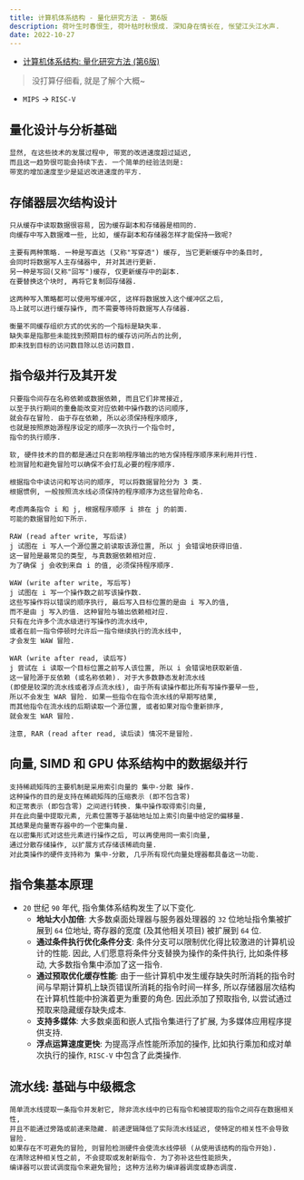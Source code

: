 ```yaml
---
title: 计算机体系结构 - 量化研究方法 - 第6版
description: 荷叶生时春恨生, 荷叶枯时秋恨成. 深知身在情长在, 怅望江头江水声.
date: 2022-10-27
---
```


- [计算机体系结构: 量化研究方法 (第6版)](https://book.douban.com/subject/36108789/)

> 没打算仔细看, 就是了解个大概~

- `MIPS` -> `RISC-V`

## 量化设计与分析基础

```
显然, 在这些技术的发展过程中, 带宽的改进速度超过延迟,
而且这一趋势很可能会持续下去. 一个简单的经验法则是:
带宽的增加速度至少是延迟改进速度的平方.
```

## 存储器层次结构设计

```
只从缓存中读取数据很容易, 因为缓存副本和存储器是相同的.
向缓存中写入数据难一些, 比如, 缓存副本和存储器怎样才能保持一致呢?

主要有两种策略. 一种是写直达 (又称"写穿透") 缓存, 当它更新缓存中的条目时,
会同时将数据写人主存储器中, 并对其进行更新.
另一种是写回(又称"回写")缓存, 仅更新缓存中的副本.
在要替换这个块时, 再将它复制回存储器.

这两种写入策略都可以使用写缓冲区, 这样将数据放入这个缓冲区之后,
马上就可以进行缓存操作, 而不需要等待将数据写人存储器.

衡量不同缓存组织方式的优劣的一个指标是缺失率.
缺失率是指那些未能找到预期目标的缓存访问所占的比例,
即未找到目标的访问数目除以总访问数目.
```

## 指令级并行及其开发

```
只要指令间存在名称依赖或数据依赖, 而且它们非常接近,
以至于执行期间的重叠能改变对应依赖中操作数的访问顺序,
就会存在冒险. 由于存在依赖, 所以必须保持程序顺序,
也就是按照原始源程序设定的顺序一次执行一个指令时,
指令的执行顺序.

软, 硬件技术的目的都是通过只在影响程序输出的地方保持程序顺序来利用并行性.
检测冒险和避免冒险可以确保不会打乱必要的程序顺序.

根据指令中读访问和写访问的顺序, 可以将数据冒险分为 3 类.
根据惯例, 一般按照流水线必须保持的程序顺序为这些冒险命名.

考虑两条指令 i 和 j, 根据程序顺序 i 排在 j 的前面.
可能的数据冒险如下所示.

RAW (read after write, 写后读)
j 试图在 i 写人一个源位置之前读取该源位置, 所以 j 会错误地获得旧值.
这一冒险是最常见的类型, 与真数据依赖相对应.
为了确保 j 会收到来自 i 的值, 必须保持程序顺序.

WAW (write after write, 写后写)
j 试图在 i 写一个操作数之前写该操作数.
这些写操作将以错误的顺序执行, 最后写入目标位置的是由 i 写入的值,
而不是由 j 写入的值. 这种冒险与输出依赖相对应.
只有在允许多个流水级进行写操作的流水线中,
或者在前一指令停顿时允许后一指令继续执行的流水线中,
才会发生 WAW 冒险.

WAR (write after read, 读后写)
j 尝试在 i 读取一个目标位置之前写人该位置, 所以 i 会错误地获取新值.
这一冒险源于反依赖 (或名称依赖). 对于大多数静态发射流水线
(即使是较深的流水线或者浮点流水线), 由于所有读操作都比所有写操作要早一些,
所以不会发生 WAR 冒险. 如果一些指令在指令流水线的早期写结果,
而其他指令在流水线的后期读取一个源位置, 或者如果对指令重新排序,
就会发生 WAR 冒险.

注意, RAR (read after read, 读后读) 情况不是冒险.
```

## 向量, SIMD 和 GPU 体系结构中的数据级并行

```
支持稀疏矩阵的主要机制是采用索引向量的 集中-分散 操作.
这种操作的目的是支持在稀疏矩阵的压缩表示 (即不包含零)
和正常表示 (即包含零) 之间进行转换. 集中操作取得索引向量,
并在此向量中提取元素, 元素位置等于基础地址加上索引向量中给定的偏移量.
其结果是向量寄存器中的一个密集向量.
在以密集形式对这些元素进行操作之后, 可以再使用同一索引向量,
通过分散存储操作, 以扩展方式存储该稀疏向量.
对此类操作的硬件支持称为 集中-分散, 几乎所有现代向量处理器都具备这一功能.
```

## 指令集基本原理

- `20` 世纪 `90` 年代, 指令集体系结构发生了以下变化.
  - __地址大小加倍__: 大多数桌面处理器与服务器处理器的
    `32` 位地址指令集被扩展到 `64` 位地址, 寄存器的宽度
    (及其他相关项目) 被扩展到 `64` 位.
  - __通过条件执行优化条件分支__: 条件分支可以限制优化得比较激进的计算机设计的性能.
    因此, 人们愿意将条件分支替换为操作的条件执行, 比如条件移动,
    大多数指令集中添加了这一指令.
  - __通过预取优化缓存性能__:
    由于一些计算机中发生缓存缺失时所消耗的指令时间与早期计算机上缺页错误所消耗的指令时间一样多,
    所以存储器层次结构在计算机性能中扮演着更为重要的角色. 因此添加了预取指令,
    以尝试通过预取来隐藏缓存缺失成本.
  - __支持多媒体__: 大多数桌面和嵌人式指令集进行了扩展, 为多媒体应用程序提供支持.
  - __浮点运算速度更快__: 为提高浮点性能所添加的操作,
    比如执行乘加和成对单次执行的操作, `RISC-V` 中包含了此类操作.

## 流水线: 基础与中级概念

```
简单流水线提取一条指令并发射它, 除非流水线中的已有指令和被提取的指令之间存在数据相关性,
并且不能通过旁路或前递来隐藏. 前递逻辑降低了实际流水线延迟, 使特定的相关性不会导致冒险.
如果存在不可避免的冒险, 则冒险检测硬件会使流水线停顿 (从使用该结构的指令开始).
在清除这种相关性之前, 不会提取或发射新指令. 为了弥补这些性能损失,
编译器可以尝试调度指令来避免冒险; 这种方法称为编译器调度或静态调度.
```
